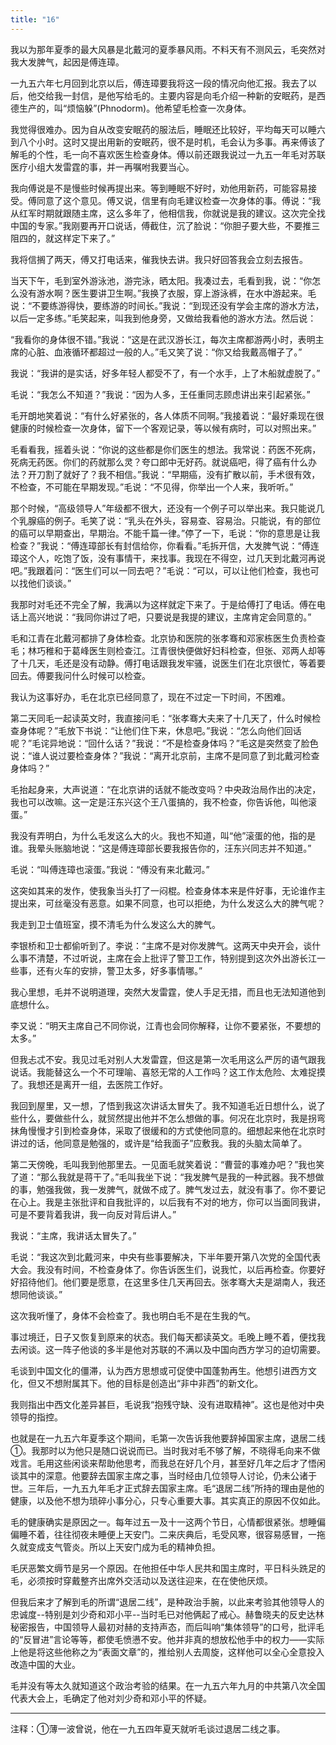 ```yaml
---
title: "16"
---
```


我以为那年夏季的最大风暴是北戴河的夏季暴风雨。不料天有不测风云，毛突然对我大发脾气，起因是傅连璋。

一九五六年七月回到北京以后，傅连璋要我将这一段的情况向他汇报。我去了以后，他交给我一封信，是他写给毛的。主要内容是向毛介绍一种新的安眠药，是西德生产的，叫“烦恼躲”(Phnodorm)。他希望毛检查一次身体。

我觉得很难办。因为自从改变安眠药的服法后，睡眠还比较好，平均每天可以睡六到八个小时。这时又提出用新的安眠药，很不是时机，毛会认为多事。再来傅该了解毛的个性，毛一向不喜欢医生检查身体。傅以前还跟我说过一九五一年毛对苏联医疗小组大发雷霆的事，并一再嘱咐我要当心。

我向傅说是不是慢些时候再提出来。等到睡眠不好时，劝他用新药，可能容易接受。傅同意了这个意见。傅又说，信里有向毛建议检查一次身体的事。傅说：“我从红军时期就跟随主席，这么多年了，他相信我，你就说是我的建议。这次完全找中国的专家。”我刚要再开口说话，傅截住，沉了脸说：“你胆子要大些，不要推三阻四的，就这样定下来了。”

我将信搁了两天，傅又打电话来，催我快去讲。我只好回答我会立刻去报告。

当天下午，毛到室外游泳池，游完泳，晒太阳。我凑过去，毛看到我，说：“你怎么没有游水啊？医生要讲卫生啊。”我换了衣服，穿上游泳裤，在水中游起来。毛说：“不要练游得快，要练游的时间长。”我说：“到现还没有学会主席的游水方法，以后一定多练。”毛笑起来，叫我到他身旁，又做给我看他的游水方法。然后说：

“我看你的身体很不错。”我说：“这是在武汉游长江，每次主席都游两小时，表明主席的心脏、血液循环都超过一般的人。”毛又笑了说：“你又给我戴高帽子了。”

我说：“我讲的是实话，好多年轻人都受不了，有一个水手，上了木船就虚脱了。”

毛说：“我怎么不知道？”我说：“因为人多，王任重同志顾虑讲出来引起紧张。”

毛开朗地笑着说：“有什么好紧张的，各人体质不同啊。”我接着说：“最好乘现在很健康的时候检查一次身体，留下一个客观记录，等以候有病时，可以对照出来。”

毛看看我，摇着头说：“你说的这些都是你们医生的想法。我常说：药医不死病，死病无药医。你们的药就那么灵？夸口郎中无好药。就说癌吧，得了癌有什么办法？开刀割了就好了？我不相信。”我说：“早期癌，没有扩散以前，手术很有效，不检查，不可能在早期发现。”毛说：“不见得，你举出一个人来，我听听。”

那个时候，“高级领导人”年级都不很大，还没有一个例子可以举出来。我只能说几个乳腺癌的例子。毛笑了说：“乳头在外头，容易查、容易治。只能说，有的部位的癌可以早期查出，早期治。不能千篇一律。”停了一下，毛说：“你的意思是让我检查？”我说：“傅连璋部长有封信给你，你看看。”毛拆开信，大发脾气说：“傅连璋这个人，吃饱了饭，没有事情干，来找事。我现在不得空，过几天到北戴河再说吧。”我跟着问：“医生们可以一同去吧？”毛说：“可以，可以让他们检查，我也可以找他们谈谈。”

我那时对毛还不完全了解，我满以为这样就定下来了。于是给傅打了电话。傅在电话上高兴地说：“我同你讲过了吧，只要说是我提的建议，主席肯定会同意的。”

毛和江青在北戴河都排了身体检查。北京协和医院的张孝骞和邓家栋医生负责检查毛；林巧稚和于葛峰医生则检查江。江青很快便做好妇科检查，但张、邓两人却等了十几天，毛还是没有动静。傅打电话跟我发牢骚，说医生们在北京很忙，等着要回去。傅要我问什么时候可以检查。

我认为这事好办，毛在北京已经同意了，现在不过定一下时间，不困难。

第二天同毛一起读英文时，我直接问毛：“张孝骞大夫来了十几天了，什么时候检查身体呢？”毛放下书说：“让他们住下来，休息吧。”我说：“怎么向他们回话呢？”毛诧异地说：“回什么话？”我说：“不是检查身体吗？”毛这是突然变了脸色说：“谁人说过要检查身体？”我说：“离开北京前，主席不是同意了到北戴河检查身体吗？”

毛抬起身来，大声说道：“在北京讲的话就不能改变吗？中央政治局作出的决定，我也可以改嘛。这一定是汪东兴这个王八蛋搞的，我不检查，你告诉他，叫他滚蛋。”

我没有弄明白，为什么毛发这么大的火。我也不知道，叫“他”滚蛋的他，指的是谁。我晕头账脑地说：“这是傅连璋部长要我报告你的，汪东兴同志并不知道。”

毛说：“叫傅连璋也滚蛋。”我说：“傅没有来北戴河。”

这突如其来的发作，使我象当头打了一闷棍。检查身体本来是件好事，无论谁作主提出来，可丝毫没有恶意。如果不同意，也可以拒绝，为什么发这么大的脾气呢？

我走到卫士值班室，摸不清毛为什么发这么大的脾气。

李银桥和卫士都偷听到了。李说：“主席不是对你发脾气。这两天中央开会，谈什么事不清楚，不过听说，主席在会上批评了警卫工作，特别提到这次外出游长江一些事，还有火车的安排，警卫太多，好多事情哪。”

我心里想，毛并不说明道理，突然大发雷霆，使人手足无措，而且也无法知道他到底想什么。

李又说：“明天主席自己不同你说，江青也会同你解释，让你不要紧张，不要想的太多。”

但我忐忒不安。我见过毛对别人大发雷霆，但这是第一次毛用这么严厉的语气跟我说话。我能替这么一个不可理喻、喜怒无常的人工作吗？这工作太危险、太难捉摸了。我想还是离开一组，去医院工作好。

我回到屋里，又一想，了悟到我这次讲话太冒失了。我不知道毛近日想什么，说了些什么，要做些什么，就贸然提出他并不怎么想做的事。何况在北京时，我是拐弯抹角慢慢才引到检查身体，采取了很缓和的方式使他同意的。细想起来他在北京时讲过的话，他同意是勉强的，或许是“给我面子”应敷我。我的头脑太简单了。

第二天傍晚，毛叫我到他那里去。一见面毛就笑着说：“曹营的事难办吧？”我也笑了道：“那么我就是蒋干了。”毛叫我坐下说：“我发脾气是我的一种武器。我不想做的事，勉强我做，我一发脾气，就做不成了。脾气发过去，就没有事了。你不要记在心上。我是主张批评和自我批评的，以后我有不对的地方，你可以当面同我讲，可是不要背着我讲，我一向反对背后讲人。”

我说：“主席，我讲话太冒失了。”

毛说：“我这次到北戴河来，中央有些事要解决，下半年要开第八次党的全国代表大会。我没有时间，不检查身体了。你告诉医生们，说我忙，以后再检查。你要好好招待他们。他们要是愿意，在这里多住几天再回去。张孝骞大夫是湖南人，我还想同他谈谈。”

这次我听懂了，身体不会检查了。我也明白毛不是在生我的气。

事过境迁，日子又恢复到原来的状态。我们每天都读英文。毛晚上睡不着，便找我去闲谈。这一阵子他谈的多半是他对苏联的不满以及中国向西方学习的迫切需要。

毛谈到中国文化的僵滞，认为西方思想或可促使中国蓬勃再生。他想引进西方文化，但又不想附属其下。他的目标是创造出“非中非西”的新文化。

我则指出中西文化差异甚巨，毛说我“抱残守缺、没有进取精神”。这也是他对中央领导的指控。

也就是在一九五六年夏季这个期间，毛第一次告诉我他要辞掉国家主席，退居二线①。我那时以为他只是随口说说而已。当时我对毛不够了解，不晓得毛向来不做戏言。毛用这些闲谈来帮助他思考，而我总在好几个月，甚至好几年之后才了悟闲谈其中的深意。他要辞去国家主席之事，当时经由几位领导人讨论，仍未公诸于世。三年后，一九五九年毛才正式辞去国家主席。毛“退居二线”所持的理由是他的健康，以及他不想为琐碎小事分心，只专心重要大事。其实真正的原因不仅如此。

毛的健康确实是原因之一。每年过五一及十一这两个节日，心情都很紧张。想睡偏偏睡不着，往往彻夜未睡便上天安门。二来庆典后，毛受风寒，很容易感冒，一拖久就变成支气管炎。所以上天安门成为毛的精神负担。

毛厌恶繁文缛节是另一个原因。在他担任中华人民共和国主席时，平日科头跣足的毛，必须按时穿戴整齐出席外交活动以及送往迎来，在在使他厌烦。

但我后来才了解到毛的所谓“退居二线”，是种政治手腕，以此来考验其他领导人的忠诚度--特别是刘少奇和邓小平--当时毛已对他俩起了戒心。赫鲁晓夫的反史达林秘密报告，中国领导人最初对赫的支持声态，而后叫响“集体领导”的口号，批评毛的“反冒进”言论等等，都使毛愤懑不安。他并非真的想放松他手中的权力——实际上他是将这些他称之为“表面文章”的，推给别人去周旋，这样他可以全心全意投入改造中国的大业。

毛并没有等太久就知道这个政治考验的结果。在一九五六年九月的中共第八次全国代表大会上，毛确定了他对刘少奇和邓小平的怀疑。

___________________________

注释：①薄一波曾说，他在一九五四年夏天就听毛谈过退居二线之事。
